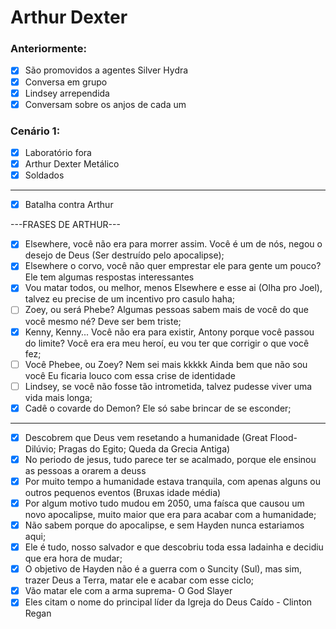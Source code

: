 # Arthur Dexter

### Anteriormente:

- [x] São promovidos a agentes Silver Hydra
- [x] Conversa em grupo
- [x] Lindsey arrependida
- [x] Conversam sobre os anjos de cada um

### Cenário 1:

- [x] Laboratório fora
- [x] Arthur Dexter Metálico
- [x] Soldados

---

- [x] Batalha contra Arthur

---FRASES DE ARTHUR---

- [x] Elsewhere, você não era para morrer assim. Você é um de nós, negou o desejo de Deus (Ser destruído pelo apocalipse);
- [x] Elsewhere o corvo, você não quer emprestar ele para gente um pouco? Ele tem algumas respostas interessantes
- [x] Vou matar todos, ou melhor, menos Elsewhere e esse ai (Olha pro Joel), talvez eu precise de um incentivo pro casulo haha;
- [ ] Zoey, ou será Phebe? Algumas pessoas sabem mais de você do que você mesmo né? Deve ser bem triste;
- [x] Kenny, Kenny... Você não era para existir, Antony porque você passou do limite? Você era era meu heroí, eu vou ter que corrigir o que você fez;
- [ ] Você Phebee, ou Zoey? Nem sei mais kkkkk Ainda bem que não sou você Eu ficaria louco com essa crise de identidade
- [ ] Lindsey, se você não fosse tão intrometida, talvez pudesse viver uma vida mais longa;
- [x] Cadê o covarde do Demon? Ele só sabe brincar de se esconder;

---

- [x] Descobrem que Deus vem resetando a humanidade (Great Flood- Dilúvio; Pragas do Egito; Queda da Grecia Antiga)
- [x] No periodo de jesus, tudo parece ter se acalmado, porque ele ensinou as pessoas a orarem a deuss
- [x] Por muito tempo a humanidade estava tranquila, com apenas alguns ou outros pequenos eventos (Bruxas idade média)
- [x] Por algum motivo tudo mudou em 2050, uma faísca que causou um novo apocalipse, muito maior que era para acabar com a humanidade;
- [x] Não sabem porque do apocalipse, e sem Hayden nunca estariamos aqui;
- [x] Ele é tudo, nosso salvador e que descobriu toda essa ladainha e decidiu que era hora de mudar;
- [x] O objetivo de Hayden não é a guerra com o Suncity (Sul), mas sim, trazer Deus a Terra, matar ele e acabar com esse ciclo;
- [x] Vão matar ele com a arma suprema- O God Slayer
- [x] Eles citam o nome do principal líder da Igreja do Deus Caído - Clinton Regan
